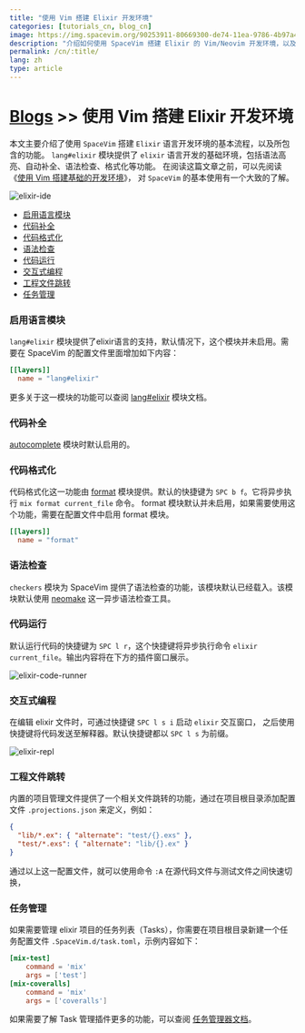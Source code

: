 ```yaml
---
title: "使用 Vim 搭建 Elixir 开发环境"
categories: [tutorials_cn, blog_cn]
image: https://img.spacevim.org/90253911-80669300-de74-11ea-9786-4b97a4091bc6.png
description: "介绍如何使用 SpaceVim 搭建 Elixir 的 Vim/Neovim 开发环境，以及 lang#elixir 模块所支持的功能特性、使用技巧"
permalink: /cn/:title/
lang: zh
type: article
---
```


# [Blogs](../blog/) >> 使用 Vim 搭建 Elixir 开发环境

本文主要介绍了使用 `SpaceVim` 搭建 `Elixir` 语言开发环境的基本流程，以及所包含的功能。
`lang#elixir` 模块提供了 `elixir` 语言开发的基础环境，包括语法高亮、自动补全、语法检查、格式化等功能。
在阅读这篇文章之前，可以先阅读《[使用 Vim 搭建基础的开发环境](../use-vim-as-ide/)》，
对 `SpaceVim` 的基本使用有一个大致的了解。

![elixir-ide](https://img.spacevim.org/90253911-80669300-de74-11ea-9786-4b97a4091bc6.png)

<!-- vim-markdown-toc GFM -->

- [启用语言模块](#启用语言模块)
- [代码补全](#代码补全)
- [代码格式化](#代码格式化)
- [语法检查](#语法检查)
- [代码运行](#代码运行)
- [交互式编程](#交互式编程)
- [工程文件跳转](#工程文件跳转)
- [任务管理](#任务管理)

<!-- vim-markdown-toc -->

### 启用语言模块

`lang#elixir` 模块提供了elixir语言的支持，默认情况下，这个模块并未启用。需要在 SpaceVim 的配置文件里面增加如下内容：

```toml
[[layers]]
  name = "lang#elixir"
```

更多关于这一模块的功能可以查阅 [lang#elixir](../layers/lang/elixir/) 模块文档。

### 代码补全

[autocomplete](../layers/autocomplete/) 模块时默认启用的。

### 代码格式化

代码格式化这一功能由 [format](../layers/format) 模块提供。默认的快捷键为 `SPC b f`。它将异步执行 `mix format current_file` 命令。
format 模块默认并未启用，如果需要使用这个功能，需要在配置文件中启用 format 模块。

```toml
[[layers]]
  name = "format"
```

### 语法检查

`checkers` 模块为 SpaceVim 提供了语法检查的功能，该模块默认已经载入。该模块默认使用 [neomake](https://github.com/neomake/neomake)
这一异步语法检查工具。

### 代码运行

默认运行代码的快捷键为 `SPC l r`，这个快捷键将异步执行命令 `elixir current_file`。输出内容将在下方的插件窗口展示。

![elixir-code-runner](https://img.spacevim.org/90252211-accce000-de71-11ea-8a93-3f07e9cc2b69.png)

### 交互式编程

在编辑 elixir 文件时，可通过快捷键 `SPC l s i` 启动 `elixir` 交互窗口，
之后使用快捷键将代码发送至解释器。默认快捷键都以 `SPC l s` 为前缀。

![elixir-repl](https://img.spacevim.org/90252532-409eac00-de72-11ea-992e-8f0b678bdc51.png)

### 工程文件跳转

内置的项目管理文件提供了一个相关文件跳转的功能，通过在项目根目录添加配置文件 `.projections.json` 来定义，例如：

```json
{
  "lib/*.ex": { "alternate": "test/{}.exs" },
  "test/*.exs": { "alternate": "lib/{}.ex" }
}
```

通过以上这一配置文件，就可以使用命令 `:A` 在源代码文件与测试文件之间快速切换，

### 任务管理

如果需要管理 elixir 项目的任务列表（Tasks），你需要在项目根目录新建一个任务配置文件 `.SpaceVim.d/task.toml`，示例内容如下：

```toml
[mix-test]
    command = 'mix'
    args = ['test']
[mix-coveralls]
    command = 'mix'
    args = ['coveralls']
```

如果需要了解 Task 管理插件更多的功能，可以查阅 [任务管理器文档](../documentation/#任务管理)。
